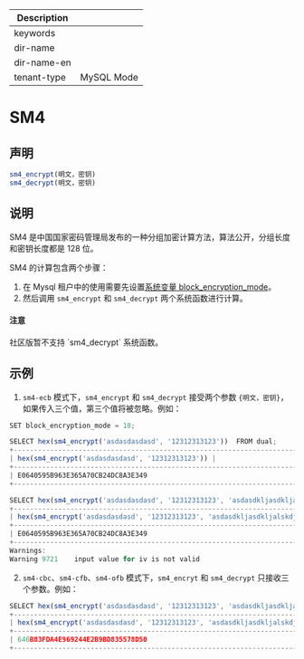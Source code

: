 | Description   |                 |
|---------------|-----------------|
| keywords      |                 |
| dir-name      |                 |
| dir-name-en   |                 |
| tenant-type   | MySQL Mode      |

# SM4

## 声明

```javascript
sm4_encrypt(明文，密钥)
sm4_decrypt(明文，密钥)
```

## 说明

SM4 是中国国家密码管理局发布的一种分组加密计算方法，算法公开，分组长度和密钥长度都是 128 位。

SM4 的计算包含两个步骤：

1. 在 Mysql 租户中的使用需要先设置[系统变量 block_encryption_mode](../../../../../800.configuration-items-and-system-variables/200.system-variable/300.global-system-variable/600.block_encryption_mode-global.md)。  
2. 然后调用 `sm4_encrypt` 和 `sm4_decrypt` 两个系统函数进行计算。

<main id="notice" type='notice'>
  <h4>注意</h4>
  <p>社区版暂不支持 `sm4_decrypt` 系统函数。</p>
</main>

## 示例

1. `sm4-ecb` 模式下，`sm4_encrypt` 和 `sm4_decrypt` 接受两个参数 `{明文，密钥}`，如果传入三个值，第三个值将被忽略。例如：

```javascript
SET block_encryption_mode = 18;

SELECT hex(sm4_encrypt('asdasdasdasd', '12312313123'))  FROM dual;
+--------------------------------------------------------------------------------------------------+
| hex(sm4_encrypt('asdasdasdasd', '12312313123')) |
+--------------------------------------------------------------------------------------------------+
| E0640595B963E365A70CB24DC8A3E349                                                                 |
+--------------------------------------------------------------------------------------------------+

SELECT hex(sm4_encrypt('asdasdasdasd', '12312313123', 'asdasdkljasdkljalskdjaklsdjaklsjdaklsdjlaksdj'))  FROM dual;
+--------------------------------------------------------------------------------------------------+
| hex(sm4_encrypt('asdasdasdasd', '12312313123', 'asdasdkljasdkljalskdjaklsdjaklsjdaklsdjlaksdj')) |
+--------------------------------------------------------------------------------------------------+
| E0640595B963E365A70CB24DC8A3E349                                                                 |
+--------------------------------------------------------------------------------------------------+
Warnings:
Warning	9721	input value for iv is not valid
```

2. `sm4-cbc`、`sm4-cfb`、`sm4-ofb` 模式下，`sm4_encryt` 和 `sm4_decrypt` 只接收三个参数。例如：

```javascript
SELECT hex(sm4_encrypt('asdasdasdasd', '12312313123', 'asdasdkljasdkljalskdjaklsdjaklsjdaklsdjlaksdj'))  FROM dual;
+--------------------------------------------------------------------------------------------------+
| hex(sm4_encrypt('asdasdasdasd', '12312313123', 'asdasdkljasdkljalskdjaklsdjaklsjdaklsdjlaksdj')) |
+--------------------------------------------------------------------------------------------------+
| 646B83FDA4E969244E2B9BD835578D50                                                                 |
+-------------------------------------------------------------------------------------
```